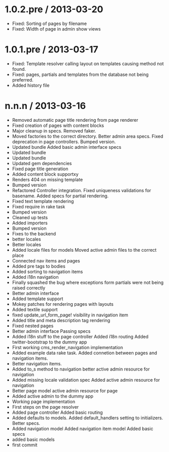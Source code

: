 
1.0.2.pre / 2013-03-20 
==================

  * Fixed: Sorting of pages by filename
  * Fixed: Width of page in admin show views

1.0.1.pre / 2013-03-17 
==================

  * Fixed: Template resolver calling layout on templates causing method not found.
  * Fixed: pages, partials and templates from the database not being preferred.
  * Added history file
  
n.n.n / 2013-03-16 
==================

  * Removed automatic page title rendering from page renderer
  * Fixed creation of pages with content blocks
  * Major cleanup in specs. Removed faker.
  * Moved factories to the correct directory. Better admin area specs. Fixed deprecation in page controllers. Bumped version.
  * Updated bundle Added basic admin interface specs
  * Updated bundle
  * Updated bundle
  * Updated gem dependencies
  * Fixed page title generation
  * Added content block supportxy
  * Renders 404 on missing template
  * Bumped version
  * Refactored Controller integration. Fixed uniqueness validations for basename. Added specs for partial rendering.
  * Fixed text template rendering
  * Fixed require in rake task
  * Bumped version
  * Cleaned up tests
  * Added importers
  * Bumped version
  * Fixes to the backend
  * better locales
  * Better locales
  * Added locale files for models Moved active admin files to the correct place
  * Connected nav items and pages
  * Added pre tags to bodies
  * Added sorting to navigation items
  * Added i18n navigation
  * Finally squashed the bug where exceptions form partials were not being raised correctly
  * Better admin interface
  * Added template support
  * Mokey patches for rendering pages with layouts
  * Added textile support
  * fixed update_url_form_page! visibility in navigation item
  * Added title and meta description tag rendering
  * Fixed nested pages
  * Better admin interface Passing specs
  * Added i18n stuff to the page controller Added i18n routing Added twitter-bootstrap to the dummy app
  * First working cms_render_navigation implementation
  * Added example data rake task. Added connetion between pages and navigation items.
  * Better navigation items.
  * Added to_s method to navigation better active admin resource for navigation
  * Added missing locale validation spec Added active admin resource for navigation
  * Better page model active admin resource for page
  * Added active admin to the dummy app
  * Working page implementation
  * First steps on the page resolver
  * Added page controller Added basic routing
  * Added defaults to models. Added default_handlers setting to initializers. Better specs.
  * Added navigation model Added navigation item model Added basic specs
  * added basic models
  * first commit
